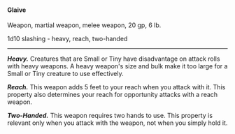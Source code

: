 #### Glaive

Weapon, martial weapon, melee weapon, 20 gp, 6 lb.

1d10 slashing  - heavy, reach, two-handed

---

***Heavy.*** Creatures that are Small or Tiny have disadvantage on attack rolls with heavy weapons. A heavy weapon's size and bulk make it too large for a Small or Tiny creature to use effectively.

***Reach.*** This weapon adds 5 feet to your reach when you attack with it. This property also determines your reach for opportunity attacks with a reach weapon.

***Two-Handed.*** This weapon requires two hands to use. This property is relevant only when you attack with the weapon, not when you simply hold it.